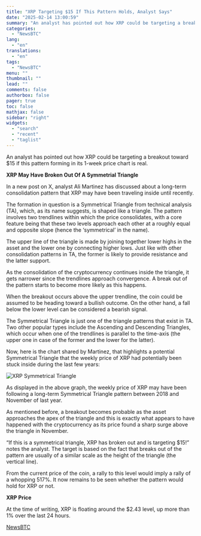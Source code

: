 ```yaml
---
title: "XRP Targeting $15 If This Pattern Holds, Analyst Says"
date: "2025-02-14 13:00:59"
summary: "An analyst has pointed out how XRP could be targeting a breakout toward $15 if this pattern forming in its 1-week price chart is real.XRP May Have Broken Out Of A Symmetrial TriangleIn a new post on X, analyst Ali Martinez has discussed about a long-term consolidation pattern that XRP..."
categories:
  - "NewsBTC"
lang:
  - "en"
translations:
  - "en"
tags:
  - "NewsBTC"
menu: ""
thumbnail: ""
lead: ""
comments: false
authorbox: false
pager: true
toc: false
mathjax: false
sidebar: "right"
widgets:
  - "search"
  - "recent"
  - "taglist"
---
```


An analyst has pointed out how XRP could be targeting a breakout toward $15 if this pattern forming in its 1-week price chart is real.

**XRP May Have Broken Out Of A Symmetrial Triangle**

In a new post on X, analyst Ali Martinez has discussed about a long-term consolidation pattern that XRP may have been traveling inside until recently.

The formation in question is a Symmetrical Triangle from technical analysis (TA), which, as its name suggests, is shaped like a triangle. The pattern involves two trendlines within which the price consolidates, with a core feature being that these two levels approach each other at a roughly equal and opposite slope (hence the ‘symmetrical’ in the name).

The upper line of the triangle is made by joining together lower highs in the asset and the lower one by connecting higher lows. Just like with other consolidation patterns in TA, the former is likely to provide resistance and the latter support.

As the consolidation of the cryptocurrency continues inside the triangle, it gets narrower since the trendlines approach convergence. A break out of the pattern starts to become more likely as this happens.

When the breakout occurs above the upper trendline, the coin could be assumed to be heading toward a bullish outcome. On the other hand, a fall below the lower level can be considered a bearish signal.

The Symmetrical Triangle is just one of the triangle patterns that exist in TA. Two other popular types include the Ascending and Descending Triangles, which occur when one of the trendlines is parallel to the time-axis (the upper one in case of the former and the lower for the latter).

Now, here is the chart shared by Martinez, that highlights a potential Symmetrical Triangle that the weekly price of XRP had potentially been stuck inside during the last few years:

![XRP Symmetrical Triangle](https://s3.tradingview.com/news/image/newsbtc:daca459f1094b-9dfbaca245f3cf2669c77435d810a624-resized.jpeg)

As displayed in the above graph, the weekly price of XRP may have been following a long-term Symmetrical Triangle pattern between 2018 and November of last year.

As mentioned before, a breakout becomes probable as the asset approaches the apex of the triangle and this is exactly what appears to have happened with the cryptocurrency as its price found a sharp surge above the triangle in November.

“If this is a symmetrical triangle, XRP has broken out and is targeting $15!” notes the analyst. The target is based on the fact that breaks out of the pattern are usually of a similar scale as the height of the triangle (the vertical line).

From the current price of the coin, a rally to this level would imply a rally of a whopping 517%. It now remains to be seen whether the pattern would hold for XRP or not.

**XRP Price**

At the time of writing, XRP is floating around the $2.43 level, up more than 1% over the last 24 hours.

[NewsBTC](https://www.tradingview.com/news/newsbtc:daca459f1094b:0-xrp-targeting-15-if-this-pattern-holds-analyst-says/)
